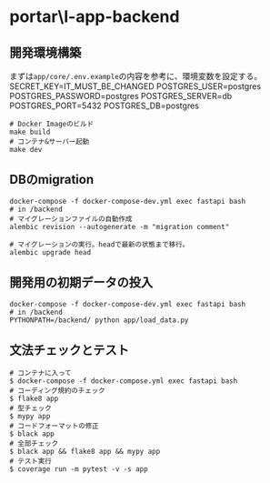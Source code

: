 # portar\l-app-backend

## 開発環境構築

まずは`app/core/.env.example`の内容を参考に、環境変数を設定する。
SECRET_KEY=IT_MUST_BE_CHANGED
POSTGRES_USER=postgres
POSTGRES_PASSWORD=postgres
POSTGRES_SERVER=db
POSTGRES_PORT=5432
POSTGRES_DB=postgres

```shell
# Docker Imageのビルド
make build
# コンテナ&サーバー起動
make dev
```

## DBのmigration

```shell
docker-compose -f docker-compose-dev.yml exec fastapi bash
# in /backend
# マイグレーションファイルの自動作成
alembic revision --autogenerate -m "migration comment"

# マイグレーションの実行。headで最新の状態まで移行。
alembic upgrade head
```

## 開発用の初期データの投入

```shell
docker-compose -f docker-compose-dev.yml exec fastapi bash
# in /backend
PYTHONPATH=/backend/ python app/load_data.py
```

## 文法チェックとテスト

```shell
# コンテナに入って
$ docker-compose -f docker-compose.yml exec fastapi bash
# コーディング規約のチェック
$ flake8 app
# 型チェック
$ mypy app
# コードフォーマットの修正
$ black app
# 全部チェック
$ black app && flake8 app && mypy app
# テスト実行
$ coverage run -m pytest -v -s app
```
